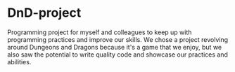 # DnD-project
Programming project for myself and colleagues to keep up with programming practices and improve our skills.
We chose a project revolving around Dungeons and Dragons because it's a game that we enjoy, but we also 
saw the potential to write quality code and showcase our practices and abilities.
